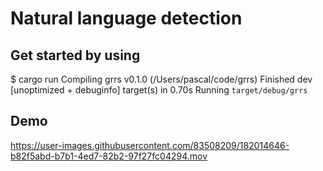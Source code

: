 # Natural language detection

## Get started by using 

$ cargo run
   Compiling grrs v0.1.0 (/Users/pascal/code/grrs)
    Finished dev [unoptimized + debuginfo] target(s) in 0.70s
     Running `target/debug/grrs`

## Demo

https://user-images.githubusercontent.com/83508209/182014646-b82f5abd-b7b1-4ed7-82b2-97f27fc04294.mov

